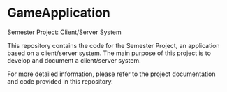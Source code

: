 # GameApplication
Semester Project: Client/Server System

This repository contains the code for the Semester Project, an application based on a client/server system. The main purpose of this project is to develop and document a client/server system.

For more detailed information, please refer to the project documentation and code provided in this repository.
